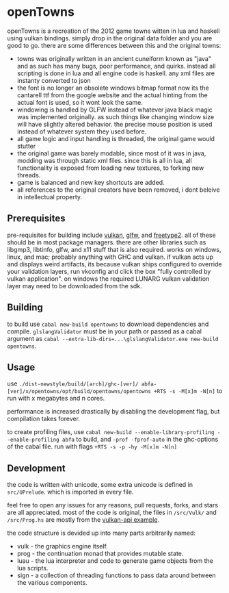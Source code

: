 # openTowns

openTowns is a recreation of the 2012 game towns witten in
lua and haskell using vulkan bindings.  simply
drop in the original data folder and you are good to go.
there are some differences between this and the original towns:
* towns was originally written in an ancient cuneiform known as
"java" and as such has many bugs, poor performance, and quirks. instead
all scripting is done in lua and all engine code is haskell. any xml
files are instanty converted to json
* the font is no longer an obsolete windows bitmap format now its
the cantarell ttf from the google website and the actual hinting from
the actual font is used, so it wont look the same.
* windowing is handled by GLFW instead of whatever java black magic was
implemented originally.  as such things like changing window size will
have slightly altered behavior.  the precise mouse position is used instead
of whatever system they used before.
* all game logic and input handling is threaded, the original game would stutter
* the original game was barely modable, since most of it was in java, modding
was through static xml files.  since this is all in lua, all functionality is
exposed from loading new textures, to forking new threads.
* game is balanced and new key shortcuts are added.
* all references to the original creators have been removed, i dont
beleive in intellectual property.

## Prerequisites

pre-requisites for building include [vulkan](https://vulkan.lunarg.org/sdk/home), [glfw](https://www.glfw.org/download.html),
and [freetype2](https://download.savannah.gnu.org/releases/freetype/).  all of these should be in
most package managers.  there are other libraries
such as libgmp3, libtinfo, glfw, and x11 stuff
that is also required.  works on windows, linux,
and mac; probably anything with GHC and vulkan.
if vulkan acts up and displays weird artifacts,
its because vulkan ships configured to override
your validation layers, run vkconfig and click
the box "fully controlled by vulkan application".
on windows the required LUNARG vulkan validation
layer may need to be downloaded from the sdk.

## Building

to build use `cabal new-build opentowns` to
download dependencies and compile.
`glslangValidator` must be in your path or
passed as a cabal argument as `cabal
--extra-lib-dirs=...\glslangValidator.exe
new-build opentowns`.

## Usage

use `./dist-newstyle/build/[arch]/ghc-[ver]/
abfa-[ver]/x/opentowns/opt/build/opentowns/opentowns +RTS
-s -M[x]m -N[n]` to run with x megabytes and
n cores.

performance is increased drastically by disabling
the development flag, but compilation takes
forever.

to create profiling files, use `cabal new-build
--enable-library-profiling --enable-profiling
abfa` to build, and `-prof -fprof-auto` in the
ghc-options of the cabal file.  run with flags
`+RTS -s -p -hy -M[x]m -N[n]`


## Development

the code is written with unicode, some extra
unicode is defined in `src/UPrelude`. which is
imported in every file.

feel free to open any issues for any reasons, pull
requests, forks, and stars are all appreciated.
most of the code is original, the files in
`/src/Vulk/` and `/src/Prog.hs`
are mostly from the [vulkan-api example](https://github.com/achirkin/vulkan/tree/master/vulkan-triangles).

the code structure is devided up into many parts
arbitrarily named:

* vulk - the graphics engine itself.
* prog - the continuation monad that
provides mutable state.
* luau - the lua interpreter and code
to generate game objects from the lua scripts.
* sign - a collection of threading functions to
pass data around between the various components.
